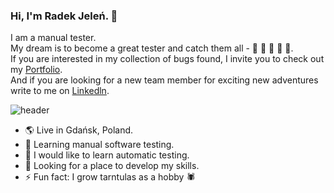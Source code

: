 ### Hi, I'm Radek Jeleń. 👋

I am a manual tester. <br>
My dream is to become a great tester and catch them all - 🦋 🐛 🐝 🐞 🐜. <br>
If you are interested in my collection of bugs found, I invite you to check out my [Portfolio](https://github.com/RadekJelen/PORTFOLIO). <br>
And if you are looking for a new team member for exciting new adventures write to me on [Linkedln](https://www.linkedin.com/in/radekJelen). <br>

![header](https://capsule-render.vercel.app/api?type=rect&color=gradient&height=3)

- 🌎 Live in Gdańsk, Poland.
- 🌱 Learning manual software testing.
- 🔭 I would like to learn automatic testing.
- 🤔 Looking for a place to develop my skills.
- ⚡ Fun fact: I grow tarntulas as a hobby 🕷️
